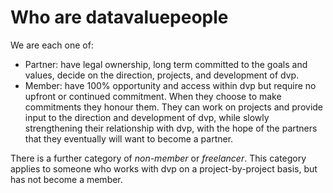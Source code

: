# Who are datavaluepeople

We are each one of:
- Partner: have legal ownership, long term committed to the goals and values, decide on the
  direction, projects, and development of dvp.
- Member: have 100% opportunity and access within dvp but require no upfront or continued
  commitment. When they choose to make commitments they honour them. They can work on projects and
  provide input to the direction and development of dvp, while slowly strengthening their
  relationship with dvp, with the hope of the partners that they eventually will want to become a
  partner.

There is a further category of _non-member_ or _freelancer_.
This category applies to someone who works with dvp on a project-by-project basis,
but has not become a member.